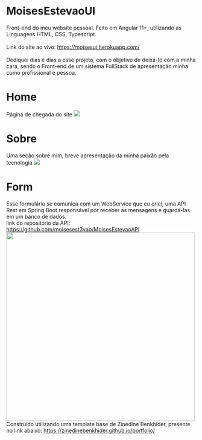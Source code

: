 # MoisesEstevaoUI
Front-end do meu website pessoal. Feito em Angular 11+, utilizando as Linguagens HTML, CSS, Typescript.  
<br>
Link do site ao vivo: https://moisesui.herokuapp.com/
<br>
<br>
Dediquei dias e dias a esse projeto, com o objetivo de deixá-lo com a minha cara, sendo o Front-end de um sistema FullStack de apresentação minha como profissional e pessoa.
<br>
# Home
Página de chegada do site
<img src="https://i.imgur.com/ac7vFNj.png">
<br>
# Sobre
Uma seção sobre mim, breve apresentação da minha paixão pela tecnologia
<img src="https://i.imgur.com/nSOxt8a.png">
<br>
# Form
Esse formulário se comunica com um WebService que eu criei, uma API Rest em Spring Boot responsável por receber as mensagens e guardá-las em um banco de dados.
<br>
link do repositório da API: https://github.com/moisesest3vao/MoisesEstevaoAPI
<br>
<img src="https://i.imgur.com/vROpGzN.png" style="width:500px;">
<br>
Construído utilizando uma template base de Zinedine Benkhider, presente no link abaixo:
https://zinedinebenkhider.github.io/portfolio/

